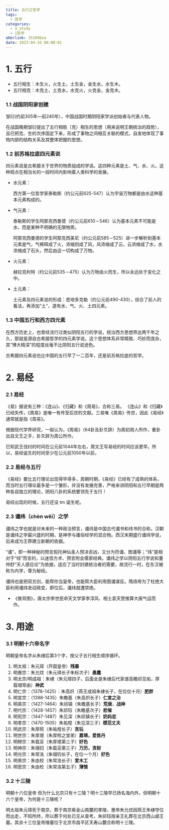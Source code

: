 ```yaml
---
title: 五行之哲学
tags:
  - 哲学
categories:
  - a_study
  - 1哲学
abbrlink: 351096ea
date: 2023-04-16 00:00:01
---
```


# 1. 五行

- 五行相生：木生火，火生土，土生金，金生水，水生木。
- 五行相克：木克土，土克水，水克火，火克金，金克木。

<!-- more -->

### 1.1 战国阴阳家创建

邹衍(约前305年—前240年），中国战国时期阴阳家学派创始者与代表人物。

在战国晚期邹衍提出了五行相胜（克）相生的思想（用来说明王朝统治的趋势），且已把克、生的次序固定下来，形成了事物之间相互关联的模式，自发地体现了事物内部的结构关系及其整体把握的思想。



### 1.2 前苏格拉底四元素说

四元素说是古希腊关于世界的物质组成的学说。这四种元素是土、气、水、火。这种观点在相当长的一段时间内影响着人类科学的发展。

+ 水元素：

  西方第一位哲学家泰勒斯（约公元前625-547）认为宇宙万物都是由水这种基本元素构成的。

+ 气元素：

  泰勒斯的学生阿那克西曼德（约公元前610－546）认为基本元素不可能是水，而是某种不明确的无限物质。

  阿那克西曼德的学生阿那克西美尼（约公元前585－525）进一步解析到基本元素是气，气稀释成了火，浓缩则成了风，风浓缩成了云，云浓缩成了水，水浓缩成了石头，然后由这一切构成了万物。

+ 火元素：

  赫拉克利特（约公元前535－475）认为万物由火而生，所以永远处于变化之中。

+ 土元素：

  土元素及四元素说的形成：恩培多克勒（约公元前490-430），综合了前人的看法，再添加“土”，遂有水、气、火、土四元素。



### 1.3 中国五行和西方四元素

在西方历史上，也曾经流行过类似阴阳五行的学说，统治西方思想界达两千年之久，那就是源自古希腊哲学的四元素学说。这个思想体系非常精致、巧妙而庞杂，其“博大精深”的程度丝毫不比阴阳五行说逊色。

古希腊四元素说也比中国的五行早了一二百年，还是前苏格拉底的哲学。



# 2. 易经

### 2.1 易经

《易》据说有三种：《连山》、《归藏》和《周易》，合称三易。 《连山》和《归藏》已经失传，《周易》是唯一有传至后世的文献。三易唯《周易》传世，因此《易经》通常就是指《周易》。

根据现代学界研究，一般认为，《周易》（64卦及卦爻辞）为周初周人所作，重卦出自文王之手，卦爻辞为周公所作。 

已知武王伐纣的时间在公元前1044年左右，周文王写易经的时间应该更早。所以，易经诞生的时间至少在公元前1050年以前，



### 2.2 易经与五行

《易经》要比五行理论出现得早得多，周朝时期，《易经》已经有了成熟的体系，而当时五行理论最多是一个雏形，并没有发展完善，严格来讲阴阳和五行早期是两种各自独立的理论，阴阳八卦的系统要领先于五行！

易经出现的时候，五行还没 tm 诞生呢。



### 2.3 谶纬（chèn wěi）之学

谶纬之学也就是对未来的一种政治预言，谶纬是中国古代谶书和纬书的合称。汉朝是谶纬之学最兴盛的时期，是神学与庸俗经学的混合物。西汉末期盛行谶纬学说，后来成为王莽建立新朝的依据。

“谶”，即一种神秘的预言假托神仙圣人预决吉凶，又分为符谶、图谶等；“纬”是相对于“经”而言的，以迷信方术、预言附会儒家经典。谶纬之学以阴阳五行学说和董仲舒“天人感应论”为依据，适应了当时封建统治者的需要，故流行一时，在东汉被称为内学，尊为秘经。

谶纬也是把双刃剑，能帮你当皇帝，也能帮大臣利用图谶谋反。隋炀帝为了杜绝大臣利用谶纬发动政变，即位后，谶纬就遭禁绝。

+ 《推背图》，唐太宗李世民命天文学家李淳风、相士袁天罡推算大唐气运而作。



# 3. 用途 

### 3.1 明朝十六帝名字

明朝皇帝名字从朱棣后第3个字，按父子五行相生顺序循环。



1. 明太祖：朱元璋（开国皇帝）**残暴**
2. 明惠宗：朱允炆（朱元璋长子朱标次子）**愚蠢**
3. 明太宗/明成祖：朱棣（朱元璋四子，后面全是朱棣后代家谱高瞻祁见佑，厚载翊常由）**神武**
4. 明仁宗：（1378-1425）：朱高炽（燕王成祖朱棣长子，在位仅十月）**肥胖**
5. 明宣宗：（1398-1435）朱瞻基（朱高炽长子）**仁宣之治**
6. 明英宗：（1427-1464）朱祁镇（朱瞻基长子）**荒唐**，**战神**
7. 明代宗：（1428-1457）朱祁钰（朱瞻基次子）**悲催**
8. 明宪宗：（1447-1487）朱见深（朱祁镇长子）**奶妈恋**
9. 明孝宗：（1470-1505）朱祐樘（朱见深三子）**模范丈夫**
10. 明武宗：朱厚照（朱祐樘长子）**贪玩**
11. 明世宗：朱厚熜（朱厚照之堂弟）**嘉靖，爱炼丹**
12. 明穆宗：朱载坖（朱厚熜第三子）**好色**
13. 明神宗：朱翊钧（朱载坖第三子）**万历，贪财**
14. 明光宗：朱常洛（朱翊钧长子，在位一个月）**好色**
15. 明熹宗：朱由校（朱常洛长子）**爱木工**
16. 明思宗：朱由检（朱常洛第五子）**薄情**



### 3.2 十三陵

明朝十六位皇帝 但为什么北京只有十三陵？明十三陵早已扬名海内外，但明朝十六个皇帝，为何是十三陵呢？

明太祖朱元璋死于南京，葬于南京紫金山南麓的孝陵，惠帝朱允炆因燕王朱棣夺位而出走，不知所终，所以葬于何处已无从查考。朱祁钰按亲王礼葬在北京西山郕王墓。其余十三位皇帝陵墓位于北京市昌平区天寿山麓合称明十三陵。

